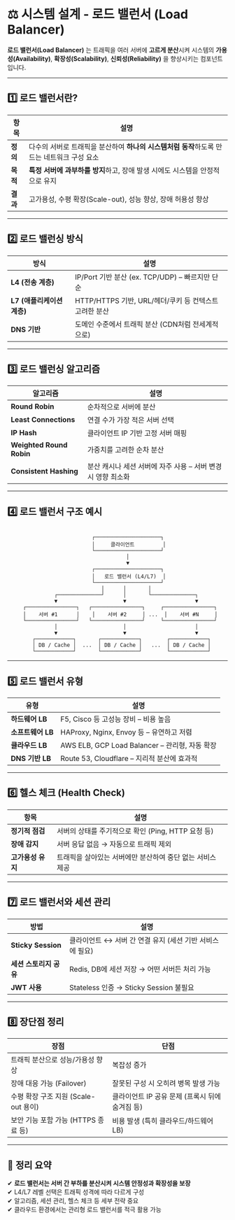 # ⚖️ 시스템 설계 - 로드 밸런서 (Load Balancer)

**로드 밸런서(Load Balancer)** 는 트래픽을 여러 서버에 **고르게 분산**시켜 시스템의 **가용성(Availability)**, **확장성(Scalability)**, **신뢰성(Reliability)** 을 향상시키는 컴포넌트입니다.

---

## 1️⃣ 로드 밸런서란?

| 항목     | 설명 |
|----------|------|
| **정의** | 다수의 서버로 트래픽을 분산하여 **하나의 시스템처럼 동작**하도록 만드는 네트워크 구성 요소 |
| **목적** | **특정 서버에 과부하를 방지**하고, 장애 발생 시에도 시스템을 안정적으로 유지 |
| **결과** | 고가용성, 수평 확장(Scale-out), 성능 향상, 장애 허용성 향상 |

---

## 2️⃣ 로드 밸런싱 방식

| 방식                | 설명 |
|---------------------|------|
| **L4 (전송 계층)**   | IP/Port 기반 분산 (ex. TCP/UDP) – 빠르지만 단순 |
| **L7 (애플리케이션 계층)** | HTTP/HTTPS 기반, URL/헤더/쿠키 등 컨텍스트 고려한 분산 |
| **DNS 기반**        | 도메인 수준에서 트래픽 분산 (CDN처럼 전세계적으로) |

---

## 3️⃣ 로드 밸런싱 알고리즘

| 알고리즘               | 설명 |
|------------------------|------|
| **Round Robin**        | 순차적으로 서버에 분산 |
| **Least Connections**  | 연결 수가 가장 적은 서버 선택 |
| **IP Hash**            | 클라이언트 IP 기반 고정 서버 매핑 |
| **Weighted Round Robin** | 가중치를 고려한 순차 분산 |
| **Consistent Hashing** | 분산 캐시나 세션 서버에 자주 사용 – 서버 변경 시 영향 최소화 |

---

## 4️⃣ 로드 밸런서 구조 예시

```text

                           ┌─────────────────────┐
                           │     클라이언트         │
                           └─────────────────────┘
                                      │
                                      ▼
                           ┌─────────────────────┐
                           │   로드 밸런서 (L4/L7)  │
                           └─────────────────────┘
                              │      │       │
               ┌──────────────┘      │       └──────────────┐
               ▼                     ▼                      ▼
     ┌────────────────┐   ┌────────────────┐     ┌────────────────┐
     │    서버 #1      │    │    서버 #2     │ ...  │    서버 #N     │
     └────────────────┘   └────────────────┘     └────────────────┘
               │                     │                      │
               ▼                     ▼                      ▼
        ┌────────────┐       ┌────────────┐        ┌────────────┐
        │ DB / Cache │  ...  │ DB / Cache │   ...  │ DB / Cache │
        └────────────┘       └────────────┘        └────────────┘

```
---

## 5️⃣ 로드 밸런서 유형

| 유형              | 설명 |
|-------------------|------|
| **하드웨어 LB**     | F5, Cisco 등 고성능 장비 – 비용 높음 |
| **소프트웨어 LB**   | HAProxy, Nginx, Envoy 등 – 유연하고 저렴 |
| **클라우드 LB**     | AWS ELB, GCP Load Balancer – 관리형, 자동 확장 |
| **DNS 기반 LB**     | Route 53, Cloudflare – 지리적 분산에 효과적 |

---

## 6️⃣ 헬스 체크 (Health Check)

| 항목        | 설명 |
|-------------|------|
| **정기적 점검** | 서버의 상태를 주기적으로 확인 (Ping, HTTP 요청 등) |
| **장애 감지**   | 서버 응답 없음 → 자동으로 트래픽 제외 |
| **고가용성 유지** | 트래픽을 살아있는 서버에만 분산하여 중단 없는 서비스 제공 |

---

## 7️⃣ 로드 밸런서와 세션 관리

| 방법              | 설명 |
|-------------------|------|
| **Sticky Session** | 클라이언트 ↔ 서버 간 연결 유지 (세션 기반 서비스에 필요) |
| **세션 스토리지 공유** | Redis, DB에 세션 저장 → 어떤 서버든 처리 가능 |
| **JWT 사용**        | Stateless 인증 → Sticky Session 불필요 |

---

## 8️⃣ 장단점 정리

| 장점                              | 단점 |
|-----------------------------------|------|
| 트래픽 분산으로 성능/가용성 향상       | 복잡성 증가 |
| 장애 대응 가능 (Failover)          | 잘못된 구성 시 오히려 병목 발생 가능 |
| 수평 확장 구조 지원 (Scale-out 용이) | 클라이언트 IP 공유 문제 (프록시 뒤에 숨겨짐 등) |
| 보안 기능 포함 가능 (HTTPS 종료 등)  | 비용 발생 (특히 클라우드/하드웨어 LB) |

---

## 🎯 정리 요약

✔ **로드 밸런서는 서버 간 부하를 분산시켜 시스템 안정성과 확장성을 보장**  
✔ L4/L7 레벨 선택은 트래픽 성격에 따라 다르게 구성  
✔ 알고리즘, 세션 관리, 헬스 체크 등 세부 전략 중요  
✔ 클라우드 환경에서는 관리형 로드 밸런서를 적극 활용 가능
